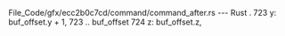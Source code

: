 File_Code/gfx/ecc2b0c7cd/command/command_after.rs --- Rust
  .                                                                                                                                                          723                             y: buf_offset.y + 1,
723                             .. buf_offset                                                                                                                724                             z: buf_offset.z,

